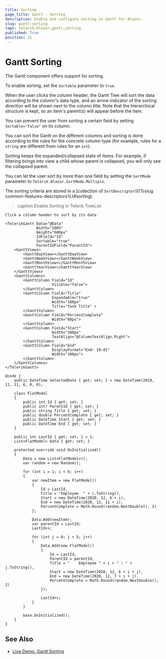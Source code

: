 ```yaml
---
title: Sorting
page_title: Gantt - Sorting
description: Enable and configure sorting in Gantt for Blazor.
slug: gantt-sorting
tags: telerik,blazor,gantt,sorting
published: True
position: 21
---
```


# Gantt Sorting

The Gantt component offers support for sorting.

To enable sorting, set the `Sortable` parameter to `true`.

When the user clicks the column header, the Gantt Tree will sort the data according to the column's data type, and an arrow indicator of the sorting direction will be shown next to the column title. Note that the hierarchical structure is kept, so an item's parent(s) will appear before the item.

You can prevent the user from sorting a certain field by setting `Sortable="false"` on its column.

You can sort the Gantt on the different columns and sorting is done according to the rules for the concrete column type (for example, rules for a `string` are different from rules for an `int`).

Sorting keeps the expanded/collapsed state of items. For example, if filtering brings into view a child whose parent is collapsed, you will only see the collapsed parent.

You can let the user sort by more than one field by setting the `SortMode` parameter to `Telerik.Blazor.SortMode.Multiple`.

The sorting criteria are stored in a [collection of `SortDescriptor`]({%slug common-features-descriptors%}#sorting).

>caption Enable Sorting in Telerik TreeList

````RAZOR
Click a column header to sort by its data

<TelerikGantt Data="@Data"
              Width="100%"
              Height="600px"
              IdField="Id"
              Sortable="true"
              ParentIdField="ParentId">
    <GanttViews>
        <GanttDayView></GanttDayView>
        <GanttWeekView></GanttWeekView>
        <GanttMonthView></GanttMonthView>
        <GanttYearView></GanttYearView>
    </GanttViews>
    <GanttColumns>
        <GanttColumn Field="Id"
                     Visible="false">
        </GanttColumn>
        <GanttColumn Field="Title"
                     Expandable="true"
                     Width="160px"
                     Title="Task Title" >
        </GanttColumn>
        <GanttColumn Field="PercentComplete"
                     Width="60px">
        </GanttColumn>
        <GanttColumn Field="Start"
                     Width="100px"
                     TextAlign="@ColumnTextAlign.Right">
        </GanttColumn>
        <GanttColumn Field="End"
                     DisplayFormat="End: {0:d}"
                     Width="100px">
        </GanttColumn>
    </GanttColumns>
</TelerikGantt>

@code {
    public DateTime SelectedDate { get; set; } = new DateTime(2019, 11, 11, 6, 0, 0);

    class FlatModel
    {
        public int Id { get; set; }
        public int? ParentId { get; set; }
        public string Title { get; set; }
        public double PercentComplete { get; set; }
        public DateTime Start { get; set; }
        public DateTime End { get; set; }
    }

    public int LastId { get; set; } = 1;
    List<FlatModel> Data { get; set; }

    protected override void OnInitialized()
    {
        Data = new List<FlatModel>();
        var random = new Random();

        for (int i = 1; i < 6; i++)
        {
            var newItem = new FlatModel()
            {
                Id = LastId,
                Title = "Employee  " + i.ToString(),
                Start = new DateTime(2020, 12, 6 + i),
                End = new DateTime(2020, 12, 11 + i),
                PercentComplete = Math.Round(random.NextDouble(), 2)
            };

            Data.Add(newItem);
            var parentId = LastId;
            LastId++;

            for (int j = 0; j < 5; j++)
            {
                Data.Add(new FlatModel()
                {
                    Id = LastId,
                    ParentId = parentId,
                    Title = "    Employee " + i + " : " + j.ToString(),
                    Start = new DateTime(2020, 12, 6 + i + j),
                    End = new DateTime(2020, 12, 7 + i + j),
                    PercentComplete = Math.Round(random.NextDouble(), 2)
                });

                LastId++;
            }
        }

        base.OnInitialized();
    }
}

````

## See Also

  * [Live Demo: Gantt Sorting](https://demos.telerik.com/blazor-ui/gantt/sorting)
   

